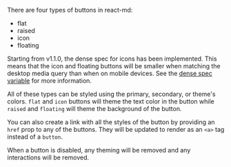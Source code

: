 There are four types of buttons in react-md:
- flat
- raised
- icon
- floating

Starting from v1.1.0, the dense spec for icons has been implemented. This means that the icon and floating buttons
will be smaller when matching the desktop media query than when on mobile devices. See the
[dense spec variable](/components/font-icons?tab=2#variable-md-font-icon-include-dense) for more information.

All of these types can be styled using the primary, secondary, or theme's colors. `flat` and `icon` buttons
will theme the text color in the button while `raised` and `floating` will theme the background of the button.

You can also create a link with all the styles of the button by providing an `href` prop to any of the buttons.
They will be updated to render as an `<a>` tag instead of a `button`.

When a button is disabled, any theming will be removed and any interactions will be removed.
